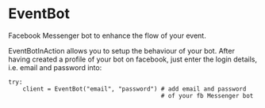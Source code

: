 # EventBot
Facebook Messenger bot to enhance the flow of your event.

EventBotInAction allows you to setup the behaviour of your bot.
After having created a profile of your bot on facebook,
just enter the login details, i.e. email and password into:

    try:
        client = EventBot("email", "password") # add email and password
                                               # of your fb Messenger bot
